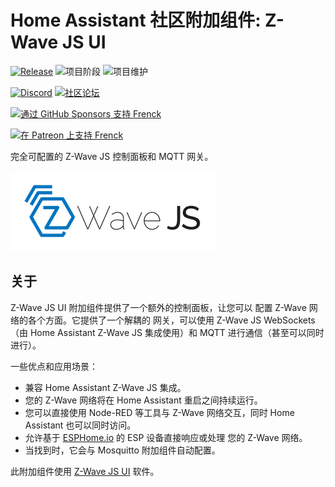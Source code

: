 # Home Assistant 社区附加组件: Z-Wave JS UI

[![Release][release-shield]][release] ![项目阶段][project-stage-shield] ![项目维护][maintenance-shield]

[![Discord][discord-shield]][discord] [![社区论坛][forum-shield]][forum]

[![通过 GitHub Sponsors 支持 Frenck][github-sponsors-shield]][github-sponsors]

[![在 Patreon 上支持 Frenck][patreon-shield]][patreon]

完全可配置的 Z-Wave JS 控制面板和 MQTT 网关。

![Z-Wave JS UI][logo]

## 关于

Z-Wave JS UI 附加组件提供了一个额外的控制面板，让您可以
配置 Z-Wave 网络的各个方面。它提供了一个解耦的
网关，可以使用 Z-Wave JS WebSockets（由
Home Assistant Z-Wave JS 集成使用）和 MQTT 进行通信（甚至可以同时进行）。

一些优点和应用场景：

- 兼容 Home Assistant Z-Wave JS 集成。
- 您的 Z-Wave 网络将在 Home Assistant 重启之间持续运行。
- 您可以直接使用 Node-RED 等工具与 Z-Wave 网络交互，同时
  Home Assistant 也可以同时访问。
- 允许基于 [ESPHome.io][esphome] 的 ESP 设备直接响应或处理
  您的 Z-Wave 网络。
- 当找到时，它会与 Mosquitto 附加组件自动配置。

此附加组件使用 [Z-Wave JS UI][zwave-js-ui] 软件。

[discord-shield]: https://img.shields.io/discord/478094546522079232.svg
[discord]: https://discord.me/hassioaddons
[esphome]: https://esphome.io/components/mqtt.html#on-message-trigger
[forum-shield]: https://img.shields.io/badge/community-forum-brightgreen.svg
[forum]: https://community.home-assistant.io/?u=frenck
[github-sponsors-shield]: https://frenck.dev/wp-content/uploads/2019/12/github_sponsor.png
[github-sponsors]: https://github.com/sponsors/frenck
[logo]: https://github.com/hassio-addons/addon-zwave-js-ui/raw/main/zwave-js-ui/logo.png
[maintenance-shield]: https://img.shields.io/maintenance/yes/2025.svg
[patreon-shield]: https://frenck.dev/wp-content/uploads/2019/12/patreon.png
[patreon]: https://www.patreon.com/frenck
[project-stage-shield]: https://img.shields.io/badge/project%20stage-production%20ready-brightgreen.svg
[release-shield]: https://img.shields.io/badge/version-v4.2.1-blue.svg
[release]: https://github.com/hassio-addons/addon-zwave-js-ui/tree/v4.2.1
[zwave-js-ui]: https://github.com/zwave-js/zwave-js-ui